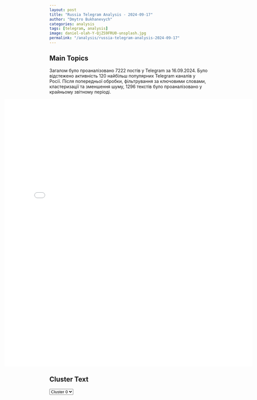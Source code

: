 ```yaml
---
layout: post
title: "Russia Telegram Analysis - 2024-09-17"
author: "Dmytro Bukhanevych"
categories: analysis
tags: [telegram, analysis]
image: daniel-olah-Y-QjZS9FRU0-unsplash.jpg
permalink: "/analysis/russia-telegram-analysis-2024-09-17"
---
```


<style>
    /* Adjusting iframe-container styles */
    .wide-iframe-container {
        width: calc(100% + 30vw);  /* Extending the width */
        margin-left: -15vw;       /* Negative margin to push to the left */
        overflow: hidden;         /* In case the iframe content spills over */
    }

    .wide-iframe-container iframe {
        width: 100%;  /* Making the iframe take the full width of its container */
        border: none; /* Removing any borders from the iframe */
    }

    /* Toggle mechanism */
    .hidden {
        display: none;
    }
    
    .show-content-target:checked + .show-content {
        display: block;
    }
</style>

<h2>Main Topics</h2>
<p>Загалом було проаналізовано 7222 постів у Telegram за 16.09.2024. Було відстежено активність 120 найбільш популярних Telegram каналів у Росії. Після попередньої обробки, фільтрування за ключовими словами, кластеризації та зменшення шуму, 1296 текстів було проаналізовано у крайньому звітному періоді.</p>
<!-- Embedding Main Plotly Visualization -->
<div class="wide-iframe-container">
    <iframe src="{{site.baseurl}}/visualizations/2024-09-17/fig_topics_time.html" height="850"></iframe>
</div>


<h2>Cluster Text</h2>

<!-- Dropdown to select a cluster -->
<select id="clusterSelector" onchange="displayClusterText()">
<option value="0">Cluster 0</option><option value="1">Cluster 1</option><option value="2">Cluster 2</option><option value="3">Cluster 3</option><option value="4">Cluster 4</option><option value="5">Cluster 5</option><option value="6">Cluster 6</option><option value="7">Cluster 7</option><option value="8">Cluster 8</option><option value="9">Cluster 9</option>
</select>

<!-- Display area for the selected cluster's text -->
<div id="clusterTextDisplay" class="hidden"></div>

<script type="text/javascript">
    var clusterDetails = {"0": "<b>Total Posts:</b> 20<br><b>Date:</b> 2024-09-16 18:10:12+00:00<br><b>Author:</b> bbbreaking<br><b>Link:</b> https://t.me/s/bbbreaking/190100<br><b>Subscribers:</b> 1811993<br><b>Text:</b> \u0422\u0435\u043a\u0441\u0442: \u26a1\ufe0f\u0421\u0428\u0410 \u043f\u043e \u0438\u0442\u043e\u0433\u0430\u043c \u043f\u0435\u0440\u0435\u0433\u043e\u0432\u043e\u0440\u043e\u0432 \u0411\u0430\u0439\u0434\u0435\u043d\u0430 \u0438 \u043f\u0440\u0435\u043c\u044c\u0435\u0440\u0430 \u0411\u0440\u0438\u0442\u0430\u043d\u0438\u0438 \u043d\u0435 \u0433\u043e\u0442\u043e\u0432\u044b \u043e\u0431\u044a\u044f\u0432\u043b\u044f\u0442\u044c \u043e \u0441\u043d\u044f\u0442\u0438\u0438 \u043e\u0433\u0440\u0430\u043d\u0438\u0447\u0435\u043d\u0438\u0439 \u043d\u0430 \u0443\u0434\u0430\u0440\u044b \u0412\u0421\u0423 \u0434\u0430\u043b\u044c\u043d\u043e\u0431\u043e\u0439\u043d\u044b\u043c \u043e\u0440\u0443\u0436\u0438\u0435\u043c \u0432\u0433\u043b\u0443\u0431\u044c \u0420\u0424 \u2014 \u0413\u043e\u0441\u0434\u0435\u043f", "1": "<b>Total Posts:</b> 627<br><b>Date:</b> 2024-09-16 21:21:55+00:00<br><b>Author:</b> boris_rozhin<br><b>Link:</b> https://t.me/s/boris_rozhin/137609<br><b>Subscribers:</b> 912302<br><b>Text:</b> \u0422\u0435\u043a\u0441\u0442: \u041a\u0443\u0440\u0441\u043a\u043e\u0435 \u043d\u0430\u043f\u0440\u0430\u0432\u043b\u0435\u043d\u0438\u0435: \u043d\u0430\u0441\u0442\u0443\u043f\u043b\u0435\u043d\u0438\u0435 \u0440\u043e\u0441\u0441\u0438\u0439\u0441\u043a\u0438\u0445 \u0432\u043e\u0439\u0441\u043a \u0432 \u041a\u043e\u0440\u0435\u043d\u0435\u0432\u0441\u043a\u043e\u043c \u0440\u0430\u0439\u043e\u043d\u0435 \u0438 \u0430\u0442\u0430\u043a\u0438 \u0412\u0421\u0423 \u0432 \u0413\u043b\u0443\u0448\u043a\u043e\u0432\u0441\u043a\u043e\u043c\u043e\u0431\u0441\u0442\u0430\u043d\u043e\u0432\u043a\u0430 \u043a \u0438\u0441\u0445\u043e\u0434\u0443 16 \u0441\u0435\u043d\u0442\u044f\u0431\u0440\u044f 2024 \u0433\u043e\u0434\u0430\u0423\u043a\u0440\u0430\u0438\u043d\u0441\u043a\u0438\u0435 \u0444\u043e\u0440\u043c\u0438\u0440\u043e\u0432\u0430\u043d\u0438\u044f \u043d\u0435 \u043f\u0440\u0435\u043a\u0440\u0430\u0449\u0430\u044e\u0442 \u043f\u043e\u043f\u044b\u0442\u043a\u0438 \u043f\u0440\u043e\u0434\u0432\u0438\u043d\u0443\u0442\u044c\u0441\u044f \u0432 \u0413\u043b\u0443\u0448\u043a\u043e\u0432\u0441\u043a\u043e\u043c \u0440\u0430\u0439\u043e\u043d\u0435, \u0430\u0442\u0430\u043a\u0443\u044f \u043f\u043e\u0437\u0438\u0446\u0438\u0438 \u0412\u0421 \u0420\u0424 \u0431\u043b\u0438\u0437 \u041a\u0440\u0430\u0441\u043d\u043e\u043e\u043a\u0442\u044f\u0431\u0440\u044c\u0441\u043a\u043e\u0433\u043e, \u0412\u0435\u0441\u0435\u043b\u043e\u0433\u043e \u0438 \u041c\u0435\u0434\u0432\u0435\u0436\u044c\u0435\u0433\u043e. \u0421\u043e\u043e\u0431\u0449\u0435\u043d\u0438\u044f \u043e \u0437\u0430\u0445\u043e\u0434\u0435 \u043f\u0440\u043e\u0442\u0438\u0432\u043d\u0438\u043a\u0430 \u0432 \u043f\u0435\u0440\u0432\u044b\u0435 \u0434\u0432\u0430 \u043d\u0430\u0441\u0435\u043b\u0435\u043d\u043d\u044b\u0445 \u043f\u0443\u043d\u043a\u0442\u0430 \u043d\u0435 \u043f\u043e\u0434\u0442\u0432\u0435\u0440\u0436\u0434\u0430\u044e\u0442\u0441\u044f \u043a\u0430\u0434\u0440\u0430\u043c\u0438 \u043e\u0431\u044a\u0435\u043a\u0442\u0438\u0432\u043d\u043e\u0433\u043e \u043a\u043e\u043d\u0442\u0440\u043e\u043b\u044f, \u043f\u0440\u0438 \u044d\u0442\u043e\u043c \u0441\u0435\u0432\u0435\u0440\u043d\u0435\u0435 \u041c\u0435\u0434\u0432\u0435\u0436\u044c\u0435\u0433\u043e \u043e\u043f\u0435\u0440\u0430\u0442\u043e\u0440\u044b \u0411\u041b\u0410 \u043d\u0430\u043d\u0435\u0441\u043b\u0438 \u043f\u043e\u0440\u0430\u0436\u0435\u043d\u0438\u0435 \u0433\u0440\u0443\u043f\u043f\u0435 \u0431\u0440\u043e\u043d\u0435\u0442\u0435\u0445\u043d\u0438\u043a\u0438 \u0412\u0421\u0423, \u043d\u0430\u043f\u0440\u0430\u0432\u043b\u044f\u0432\u0448\u0435\u0439\u0441\u044f \u0432 \u0441\u0442\u043e\u0440\u043e\u043d\u0443 \u0413\u043b\u0443\u0448\u043a\u043e\u0432\u043e. \u0412 \u041a\u043e\u0440\u0435\u043d\u0435\u0432\u0441\u043a\u043e\u043c \u0440\u0430\u0439\u043e\u043d\u0435 \u0412\u0421 \u0420\u0424 \u043d\u0430\u0441\u0442\u0443\u043f\u0430\u044e\u0442, \u043e\u0441\u0432\u043e\u0431\u043e\u0436\u0434\u0430\u044f \u0440\u043e\u0441\u0441\u0438\u0439\u0441\u043a\u0438\u0435 \u0441\u0435\u043b\u0430. \u0421\u0435\u0433\u043e\u0434\u043d\u044f \u0432 \u041c\u0438\u043d\u043e\u0431\u043e\u0440\u043e\u043d\u044b \u0420\u043e\u0441\u0441\u0438\u0438 \u0437\u0430\u044f\u0432\u0438\u043b\u0438 \u043e \u043a\u043e\u043d\u0442\u0440\u043e\u043b\u0435 \u043d\u0430\u0434 \u0423\u0441\u043f\u0435\u043d\u043e\u0432\u043a\u043e\u0439, \u043d\u043e \u043f\u043e\u0434\u0442\u0432\u0435\u0440\u0434\u0438\u0442\u044c \u044d\u0442\u043e \u0432\u0438\u0434\u0435\u043e\u043c\u0430\u0442\u0435\u0440\u0438\u0430\u043b\u0430\u043c\u0438, \u043a\u0430\u043a \u0438 \u043e\u0441\u0432\u043e\u0431\u043e\u0436\u0434\u0435\u043d\u0438\u0435 \u0414\u0430\u0440\u044c\u0438\u043d\u043e, \u043f\u043e\u043a\u0430 \u043d\u0435 \u0443\u0434\u0430\u0451\u0442\u0441\u044f. \u0414\u043e\u0441\u0442\u043e\u0432\u0435\u0440\u043d\u043e \u0438\u0437\u0432\u0435\u0441\u0442\u043d\u043e \u043b\u0438\u0448\u044c \u043e \u043f\u0440\u043e\u0434\u043e\u043b\u0436\u0430\u044e\u0449\u0438\u0445\u0441\u044f \u0430\u0442\u0430\u043a\u0430\u0445 \u0412\u0421 \u0420\u0424 \u0432 \u043d\u0430\u043f\u0440\u0430\u0432\u043b\u0435\u043d\u0438\u0438 \u043d\u0430\u0441\u0435\u043b\u0435\u043d\u043d\u044b\u0445 \u043f\u0443\u043d\u043a\u0442\u043e\u0432. \u041a\u0440\u043e\u043c\u0435 \u0442\u043e\u0433\u043e, \u0431\u043e\u0438 \u0438\u0434\u0443\u0442 \u0432 \u0440\u0430\u0441\u043f\u043e\u043b\u043e\u0436\u0435\u043d\u043d\u043e\u0439 \u0441\u0435\u0432\u0435\u0440\u043d\u0435\u0435 \u041b\u044e\u0431\u0438\u043c\u043e\u0432\u043a\u0435, \u0430 \u0432\u043e\u0441\u0442\u043e\u0447\u043d\u0435\u0435 \u043d\u0435\u0451 \u0431\u044b\u043b \u0443\u043d\u0438\u0447\u0442\u043e\u0436\u0435\u043d \u0442\u0430\u043d\u043a \u0412\u0421\u0423 \u0432 \u0440\u0430\u0439\u043e\u043d\u0435 \u0417\u0435\u043b\u0435\u043d\u043e\u0433\u043e \u0428\u043b\u044f\u0445\u0430. \u0412 \u0421\u0443\u0434\u0436\u0430\u043d\u0441\u043a\u043e\u043c \u0440\u0430\u0439\u043e\u043d\u0435 \u0430\u0432\u0438\u0430\u0446\u0438\u044f \u0412\u041a\u0421 \u0420\u043e\u0441\u0441\u0438\u0438 \u0430\u043a\u0442\u0438\u0432\u043d\u043e \u0440\u0430\u0431\u043e\u0442\u0430\u0435\u0442 \u043f\u043e \u0432\u044b\u044f\u0432\u043b\u0435\u043d\u043d\u044b\u043c \u043c\u0435\u0441\u0442\u0430\u043c \u043a\u043e\u043d\u0446\u0435\u043d\u0442\u0440\u0430\u0446\u0438\u0438 \u043f\u0440\u043e\u0442\u0438\u0432\u043d\u0438\u043a\u0430 \u0431\u043b\u0438\u0437 \u041f\u0440\u0430\u0432\u0434\u044b \u0438 \u0432 \u043e\u043a\u0440\u0435\u0441\u0442\u043d\u043e\u0441\u0442\u044f\u0445 \u042e\u0436\u043d\u043e\u0433\u043e. \u041a\u0440\u043e\u043c\u0435 \u0442\u043e\u0433\u043e, \u043f\u043e\u044f\u0432\u0438\u043b\u0438\u0441\u044c \u0438 \u043e\u0444\u0438\u0446\u0438\u0430\u043b\u044c\u043d\u044b\u0435 \u0441\u043e\u043e\u0431\u0449\u0435\u043d\u0438\u044f \u043e\u0431 \u043e\u0441\u0432\u043e\u0431\u043e\u0436\u0434\u0435\u043d\u0438\u0438 \u0441\u0435\u043b\u0430 \u0411\u043e\u0440\u043a\u0438, \u043d\u043e \u043f\u043e \u0438\u043d\u0444\u043e\u0440\u043c\u0430\u0446\u0438\u0438 \u0441 \u043c\u0435\u0441\u0442 \u043d\u0430 \u0437\u0430\u043f\u0430\u0434\u043d\u044b\u0445 \u043e\u043a\u0440\u0430\u0438\u043d\u0430\u0445 \u0432\u043e\u0437\u043c\u043e\u0436\u043d\u043e \u043e\u0447\u0430\u0433\u043e\u0432\u043e\u0435 \u043f\u0440\u0438\u0441\u0443\u0442\u0441\u0442\u0432\u0438\u0435 \u0447\u043b\u0435\u043d\u043e\u0432 \u0443\u043a\u0440\u0430\u0438\u043d\u0441\u043a\u0438\u0445 \u0444\u043e\u0440\u043c\u0438\u0440\u043e\u0432\u0430\u043d\u0438\u0439. \u0422\u0430\u043a\u0436\u0435 \u043f\u043e\u0441\u0442\u0443\u043f\u0430\u0435\u0442 \u0438 \u043f\u0440\u043e\u0442\u0438\u0432\u043e\u0440\u0435\u0447\u0438\u0432\u0430\u044f \u043d\u0430 \u044d\u0442\u043e\u043c \u0444\u043e\u043d\u0435 \u0438\u043d\u0444\u043e\u0440\u043c\u0430\u0446\u0438\u044f \u043e \u0432\u044b\u0445\u043e\u0434\u0435 \u0448\u0442\u0443\u0440\u043c\u043e\u0432\u044b\u0445 \u0433\u0440\u0443\u043f\u043f \u0412\u0421 \u0420\u0424 \u043a \u043e\u043a\u0440\u0430\u0438\u043d\u0430\u043c \u041f\u043b\u0435\u0445\u043e\u0432\u043e.\u041d\u0430 \u0443\u0447\u0430\u0441\u0442\u043a\u0435 \u0421\u043f\u0430\u043b\u044c\u043d\u043e\u0435 \u2014 \u041a\u0443\u0447\u0435\u0440\u043e\u0432 \u2014 \u041e\u0437\u0435\u0440\u043a\u0438 \u0434\u043e\u0441\u0442\u0430\u0442\u043e\u0447\u043d\u043e \u0434\u043e\u043b\u0433\u043e\u0435 \u0432\u0440\u0435\u043c\u044f \u043d\u0430\u0431\u043b\u044e\u0434\u0430\u0435\u0442\u0441\u044f \u0437\u0430\u0442\u0438\u0448\u044c\u0435, \u043d\u0438 \u043e\u0434\u0438\u043d \u0438\u0437 \u043d\u0430\u0441\u0435\u043b\u0435\u043d\u043d\u044b\u0445 \u043f\u0443\u043d\u043a\u0442\u043e\u0432 \u043d\u0435 \u0444\u0438\u0433\u0443\u0440\u0438\u0440\u0443\u0435\u0442 \u0432 \u0441\u0432\u043e\u0434\u043a\u0430\u0445 \u0441 \u043e\u0431\u0435\u0438\u0445 \u0441\u0442\u043e\u0440\u043e\u043d.  \u0412\u0435\u0440\u043e\u044f\u0442\u043d\u043e, \u0442\u0435\u0440\u0440\u0438\u0442\u043e\u0440\u0438\u044f \u0431\u044b\u043b\u0430 \u0437\u0430\u0447\u0438\u0449\u0435\u043d\u0430 \u0440\u043e\u0441\u0441\u0438\u0439\u0441\u043a\u0438\u043c\u0438 \u0431\u043e\u0439\u0446\u0430\u043c\u0438 \u043f\u043e\u0441\u043b\u0435 \u043e\u0442\u0440\u0430\u0436\u0435\u043d\u0438\u044f \u0430\u0442\u0430\u043a \u043d\u0430 \u0413\u0438\u0440\u044c\u0438, \u043b\u0438\u0431\u043e \u043d\u0435\u043a\u043e\u0442\u043e\u0440\u043e\u0435 \u0432\u0440\u0435\u043c\u044f \u0441\u043f\u0443\u0441\u0442\u044f.\u0412 \u0440\u0430\u0439\u043e\u043d\u0435 \u041d\u043e\u0432\u043e\u0433\u043e \u041f\u0443\u0442\u0438 \u0431\u0435\u0441\u043f\u0438\u043b\u043e\u0442\u043d\u044b\u0435 \u0441\u0440\u0435\u0434\u0441\u0442\u0432\u0430 \u0430\u0432\u0438\u0430\u0446\u0438\u0438 \u043d\u0430\u043d\u0435\u0441\u043b\u0438 \u0443\u0434\u0430\u0440 \u043f\u043e \u0442\u0435\u0445\u043d\u0438\u043a\u0435 \u0412\u0421\u0423, \u043a\u043e\u0442\u043e\u0440\u0443\u044e \u043d\u0435 \u0443\u0434\u0430\u0451\u0442\u0441\u044f \u0438\u0434\u0435\u043d\u0442\u0438\u0444\u0438\u0446\u0438\u0440\u043e\u0432\u0430\u0442\u044c. \u041d\u0435\u043a\u043e\u0442\u043e\u0440\u044b\u0435 \u0438\u0441\u0442\u043e\u0447\u043d\u0438\u043a\u0438 \u043d\u0430\u0437\u044b\u0432\u0430\u044e\u0442 \u0435\u0451 \u0443\u0441\u0442\u0430\u043d\u043e\u0432\u043a\u043e\u0439 \u0420\u0421\u0417\u041e \u041c270 \u0430\u043c\u0435\u0440\u0438\u043a\u0430\u043d\u0441\u043a\u043e\u0433\u043e \u043f\u0440\u043e\u0438\u0437\u0432\u043e\u0434\u0441\u0442\u0432\u0430, \u043e\u0434\u043d\u0430\u043a\u043e \u043d\u0430\u0445\u043e\u0436\u0434\u0435\u043d\u0438\u0435 \u0435\u0451 \u0431\u043b\u0438\u0437 \u043f\u0435\u0440\u0435\u0434\u043e\u0432\u044b\u0445 \u043f\u043e\u0437\u0438\u0446\u0438\u0439 \u043f\u0440\u0430\u043a\u0442\u0438\u0447\u0435\u0441\u043a\u0438 \u0431\u0435\u0441\u0441\u043c\u044b\u0441\u043b\u0435\u043d\u043d\u043e \u0432 \u0441\u0432\u044f\u0437\u0438 \u0441 \u0432\u044b\u0441\u043e\u043a\u0438\u043c \u0440\u0438\u0441\u043a\u043e\u043c \u043b\u0438\u043a\u0432\u0438\u0434\u0430\u0446\u0438\u0438. \u041a\u0430\u0440\u0442\u0430 \u0432 \u0432\u044b\u0441\u043e\u043a\u043e\u043c \u0440\u0430\u0437\u0440\u0435\u0448\u0435\u043d\u0438\u0438@rybar", "2": "<b>Total Posts:</b> 41<br><b>Date:</b> 2024-09-16 11:28:33+00:00<br><b>Author:</b> opersvodki<br><b>Link:</b> https://t.me/s/opersvodki/22837<br><b>Subscribers:</b> 508144<br><b>Text:</b> \u0422\u0435\u043a\u0441\u0442: \u26a1\ufe0f \u0412\u043b\u0430\u0434\u0438\u043c\u0438\u0440 \u041f\u0443\u0442\u0438\u043d \u0441\u0432\u043e\u0438\u043c \u0443\u043a\u0430\u0437\u043e\u043c \u0443\u0432\u0435\u043b\u0438\u0447\u0438\u043b \u0448\u0442\u0430\u0442\u043d\u0443\u044e \u0447\u0438\u0441\u043b\u0435\u043d\u043d\u043e\u0441\u0442\u044c \u0412\u043e\u043e\u0440\u0443\u0436\u0435\u043d\u043d\u044b\u0445 \u0441\u0438\u043b \u0434\u043e 2 \u043c\u043b\u043d 389 \u0442\u044b\u0441\u044f\u0447 \u0447\u0435\u043b\u043e\u0432\u0435\u043a, \u0441\u0440\u0435\u0434\u0438 \u043d\u0438\u0445 1,5 \u043c\u043b\u043d \u0432\u043e\u0435\u043d\u043d\u043e\u0441\u043b\u0443\u0436\u0430\u0449\u0438\u0445.\u0412 \u043f\u0440\u0435\u0434\u044b\u0434\u0443\u0449\u0438\u0439 \u0440\u0430\u0437 \u0448\u0442\u0430\u0442\u043d\u0443\u044e \u0447\u0438\u0441\u043b\u0435\u043d\u043d\u043e\u0441\u0442\u044c \u0443\u0432\u0435\u043b\u0438\u0447\u0438\u0432\u0430\u043b\u0438 \u0432 \u0434\u0435\u043a\u0430\u0431\u0440\u0435 2023, \u043e\u043d\u0430 \u0441\u043e\u0441\u0442\u0430\u0432\u043b\u044f\u043b\u0430 2 209 130 \u0447\u0435\u043b\u043e\u0432\u0435\u043a, \u0432 \u0442\u043e\u043c \u0447\u0438\u0441\u043b\u0435 1 320 000 \u0432\u043e\u0435\u043d\u043d\u044b\u0445.\ud83c\udfaf @opersvodki", "3": "<b>Total Posts:</b> 171<br><b>Date:</b> 2024-09-16 00:20:08+00:00<br><b>Author:</b> ostashkonews<br><b>Link:</b> https://t.me/s/OstashkoNews/152580<br><b>Subscribers:</b> 394227<br><b>Text:</b> \u0422\u0435\u043a\u0441\u0442: \u2753 \u0410\u043c\u0435\u0440\u0438\u043a\u0430\u043d\u0441\u043a\u0438\u0435 \u0421\u041c\u0418 \u0437\u0430\u044f\u0432\u0438\u043b\u0438, \u0447\u0442\u043e \u043f\u043e\u0434\u043e\u0437\u0440\u0435\u0432\u0430\u0435\u043c\u044b\u0439 \u0432 \u043d\u043e\u0432\u043e\u0439 \u043f\u043e\u043f\u044b\u0442\u043a\u0435 \u043f\u043e\u043a\u0443\u0448\u0435\u043d\u0438\u044f \u043d\u0430 \u0422\u0440\u0430\u043c\u043f\u0430 \u2014 58-\u043b\u0435\u0442\u043d\u0438\u0439 \u0420\u0430\u0439\u0430\u043d \u0423\u044d\u0441\u043b\u0438 \u0420\u0430\u0443\u0442. \u041e\u043d \u0435\u0437\u0434\u0438\u043b \u043d\u0430 \u0423\u043a\u0440\u0430\u0438\u043d\u0443 \u0438 \u043f\u043e\u0434\u0434\u0435\u0440\u0436\u0438\u0432\u0430\u043b \u043a\u0438\u0435\u0432\u0441\u043a\u0438\u0435 \u0432\u043b\u0430\u0441\u0442\u0438\u2796\u0420\u0443\u0442 \u043f\u044b\u0442\u0430\u043b\u0441\u044f \u043f\u0440\u043e\u0434\u0432\u0438\u0433\u0430\u0442\u044c \u0438\u0434\u0435\u044e \u043e\u0442\u043f\u0440\u0430\u0432\u043a\u0438 \u0430\u043c\u0435\u0440\u0438\u043a\u0430\u043d\u0441\u043a\u0438\u0445 \u0432\u0435\u0442\u0435\u0440\u0430\u043d\u043e\u0432 \u043a\u043e\u043d\u0444\u043b\u0438\u043a\u0442\u0430 \u0432 \u0410\u0444\u0433\u0430\u043d\u0438\u0441\u0442\u0430\u043d\u0435 \u043d\u0430 \u0423\u043a\u0440\u0430\u0438\u043d\u0443, \u0430 \u0442\u0430\u043a\u0436\u0435 \u0438\u0437\u044a\u044f\u0432\u043b\u044f\u043b \u0436\u0435\u043b\u0430\u043d\u0438\u0435 \u043b\u0438\u0447\u043d\u043e \u0432\u043e\u0435\u0432\u0430\u0442\u044c \u043d\u0430 \u0441\u0442\u043e\u0440\u043e\u043d\u0435 \u041a\u0438\u0435\u0432\u0430.\u2796\u041e\u043d \u043d\u0430\u0445\u043e\u0434\u0438\u043b\u0441\u044f \u0432 400 \u043c\u0435\u0442\u0440\u0430\u0445 \u043e\u0442 \u0422\u0440\u0430\u043c\u043f\u0430, \u043a\u043e\u0433\u0434\u0430 \u043f\u0440\u043e\u0441\u0443\u043d\u0443\u043b \u0434\u0443\u043b\u043e \u043e\u0440\u0443\u0436\u0438\u044f \u0447\u0435\u0440\u0435\u0437 \u0437\u0430\u0431\u043e\u0440. \u0421\u0435\u043a\u0440\u0435\u0442\u043d\u0430\u044f \u0441\u043b\u0443\u0436\u0431\u0430 \u0437\u0430\u043c\u0435\u0442\u0438\u043b\u0430 \u0420\u0430\u0443\u0442\u0430 \u0438 \u043e\u0442\u043a\u0440\u044b\u043b\u0430 \u043e\u0433\u043e\u043d\u044c. \u0415\u043c\u0443 \u0443\u0434\u0430\u043b\u043e\u0441\u044c \u0441\u043a\u0440\u044b\u0442\u044c\u0441\u044f, \u043d\u043e \u043f\u043e\u0437\u0436\u0435 \u043c\u0443\u0436\u0447\u0438\u043d\u0443 \u0437\u0430\u0434\u0435\u0440\u0436\u0430\u043b\u0438. \u2796\u0420\u0443\u0442 \u0437\u0430\u043d\u0438\u043c\u0430\u043b\u0441\u044f \u0432 2022 \u0433\u043e\u0434\u0443 \u0440\u0435\u043a\u0440\u0443\u0442\u0438\u043d\u0433\u043e\u043c \u0438\u043d\u043e\u0441\u0442\u0440\u0430\u043d\u0446\u0435\u0432 \u0432 \u0444\u043e\u0440\u043c\u0438\u0440\u043e\u0432\u0430\u043d\u0438\u044f, \u0441\u0440\u0430\u0436\u0430\u044e\u0449\u0438\u0435\u0441\u044f \u043d\u0430 \u0441\u0442\u043e\u0440\u043e\u043d\u0435 \u0412\u0421\u0423 (\u0437\u0430\u043f\u0438\u0441\u044b\u0432\u0430\u0442\u044c\u0441\u044f \u0432 \u043d\u0438\u0445 \u043e\u043d \u043f\u0440\u0435\u0434\u043b\u0430\u0433\u0430\u043b \u0438 \u043d\u0430 \u0441\u0432\u043e\u0438\u0445 \u0441\u0442\u0440\u0430\u043d\u0438\u0446\u0430\u0445 \u0432 \u0441\u043e\u0446\u0441\u0435\u0442\u044f\u0445).\u041e\u0441\u0442\u0430\u0448\u043a\u043e! \u0412\u0430\u0436\u043d\u043e\u0435 | \u043f\u043e\u0434\u043f\u0438\u0448\u0438\u0441\u044c | #\u0432\u0430\u0436\u043d\u043e\u0435", "4": "<b>Total Posts:</b> 101<br><b>Date:</b> 2024-09-16 06:10:40+00:00<br><b>Author:</b> sashakots<br><b>Link:</b> https://t.me/s/sashakots/48989<br><b>Subscribers:</b> 625068<br><b>Text:</b> \u0422\u0435\u043a\u0441\u0442: \u041f\u043e \u0411\u0435\u043b\u0433\u043e\u0440\u043e\u0434\u0443 \u0441\u043d\u043e\u0432\u0430 \u0431\u044c\u044e\u0442 \u043f\u0430\u043a\u0435\u0442\u0430\u043c\u0438 \u0412\u0421\u0423 \u043f\u0440\u043e\u0434\u043e\u043b\u0436\u0430\u044e\u0442 \u0442\u0435\u0440\u0440\u043e\u0440\u0438\u0437\u0438\u0440\u043e\u0432\u0430\u0442\u044c \u0433\u043e\u0440\u043e\u0434. \u0412 \u0440\u0435\u0437\u0443\u043b\u044c\u0442\u0430\u0442\u0435 \u0443\u0442\u0440\u0435\u043d\u043d\u0435\u0433\u043e  \u043e\u0431\u0441\u0442\u0440\u0435\u043b\u0430 \u0440\u0430\u043d\u0435\u043d\u044b 8 \u043c\u0438\u0440\u043d\u044b\u0445 \u0436\u0438\u0442\u0435\u043b\u0435\u0439. \u041e\u0434\u043d\u0430 \u0438\u0437 \u043f\u043e\u0441\u0442\u0440\u0430\u0434\u0430\u0432\u0448\u0438\u0445 \u0432 \u043a\u0440\u0430\u0439\u043d\u0435 \u0442\u044f\u0436\u0451\u043b\u043e\u043c \u0441\u043e\u0441\u0442\u043e\u044f\u043d\u0438\u0438, \u0441\u043e\u043e\u0431\u0449\u0430\u0435\u0442 \u0433\u0443\u0431\u0435\u0440\u043d\u0430\u0442\u043e\u0440 \u0413\u043b\u0430\u0434\u043a\u043e\u0432.\u0412 \u0440\u0435\u0437\u0443\u043b\u044c\u0442\u0430\u0442\u0435 \u043f\u0440\u044f\u043c\u044b\u0445 \u043f\u043e\u043f\u0430\u0434\u0430\u043d\u0438\u0439 \u043f\u0440\u043e\u0438\u0437\u043e\u0448\u043b\u043e \u0437\u0430\u0433\u043e\u0440\u0435\u043b\u0441\u044f \u043e\u0434\u0438\u043d \u0447\u0430\u0441\u0442\u043d\u044b\u0439 \u0434\u043e\u043c \u0438 \u0431\u043e\u043b\u0435\u0435 15 \u0430\u0432\u0442\u043e\u043c\u043e\u0431\u0438\u043b\u0435\u0439. \u0412 \u0441\u0433\u043e\u0440\u0435\u0432\u0448\u0435\u043c \u0434\u043e\u043c\u0435 \u0447\u0443\u0434\u043e\u043c \u0441\u043f\u0430\u0441\u043b\u0430\u0441\u044c \u0441\u0435\u043c\u044c\u044f, \u043a\u043e\u0442\u043e\u0440\u0430\u044f, \u0443\u0441\u043b\u044b\u0448\u0430\u0432 \u0441\u0438\u0440\u0435\u043d\u0443, \u0441\u043f\u0440\u044f\u0442\u0430\u043b\u0430\u0441\u044c \u0432 \u0432\u0430\u043d\u043d\u043e\u0439.  \u041a\u043e\u0433\u0434\u0430 \u0434\u043e\u043c \u0437\u0430\u0433\u043e\u0440\u0435\u043b\u0441\u044f, \u0441\u043e\u0441\u0435\u0434\u0438 \u0431\u044b\u0441\u0442\u0440\u043e \u0440\u0430\u0437\u043e\u0431\u0440\u0430\u043b\u0438 \u0437\u0430\u0432\u0430\u043b\u044b \u0438 \u043e\u0441\u0432\u043e\u0431\u043e\u0434\u0438\u043b\u0438 \u043f\u0440\u043e\u0445\u043e\u0434 \u043d\u0430 \u0443\u043b\u0438\u0446\u0443. @sashakots", "5": "<b>Total Posts:</b> 25<br><b>Date:</b> 2024-09-16 03:28:11+00:00<br><b>Author:</b> ostashkonews<br><b>Link:</b> https://t.me/s/OstashkoNews/152590<br><b>Subscribers:</b> 394227<br><b>Text:</b> \u0422\u0435\u043a\u0441\u0442: \ud83d\ude80 \u0419\u0435\u043c\u0435\u043d\u0441\u043a\u0438\u0435 \u0438\u0441\u0442\u043e\u0447\u043d\u0438\u043a\u0438 \u0441\u043e\u043e\u0431\u0449\u0430\u044e\u0442 \u043e \u0441\u0431\u0438\u0442\u043e\u043c \u0430\u043c\u0435\u0440\u0438\u043a\u0430\u043d\u0441\u043a\u043e\u043c \u0431\u0435\u0441\u043f\u0438\u043b\u043e\u0442\u043d\u0438\u043a\u0435 MQ-9 \u0432 \u0432\u043e\u0437\u0434\u0443\u0448\u043d\u043e\u043c \u043f\u0440\u043e\u0441\u0442\u0440\u0430\u043d\u0441\u0442\u0432\u0435 \u0414\u0430\u043c\u0430\u0440\u0430\u042d\u0442\u043e \u0443\u0436\u0435 \u0442\u0440\u0435\u0442\u0438\u0439 \u0431\u0435\u0441\u043f\u0438\u043b\u043e\u0442\u043d\u0438\u043a MQ-9 Reaper, \u0441\u0431\u0438\u0442\u044b\u0439 \u0445\u0443\u0441\u0438\u0442\u0430\u043c\u0438 \u0437\u0430 \u043f\u043e\u0441\u043b\u0435\u0434\u043d\u044e\u044e \u043d\u0435\u0434\u0435\u043b\u044e, \u0438 \u0434\u0435\u0441\u044f\u0442\u044b\u0439 \u0441 \u043e\u043a\u0442\u044f\u0431\u0440\u044f 2023 \u0433\u043e\u0434\u0430. \u041e\u0441\u0442\u0430\u0448\u043a\u043e! \u0412\u0430\u0436\u043d\u043e\u0435 | \u043f\u043e\u0434\u043f\u0438\u0448\u0438\u0441\u044c", "6": "<b>Total Posts:</b> 22<br><b>Date:</b> 2024-09-16 15:36:16+00:00<br><b>Author:</b> ssigny<br><b>Link:</b> https://t.me/s/ssigny/110971<br><b>Subscribers:</b> 474717<br><b>Text:</b> \u0422\u0435\u043a\u0441\u0442: \u041f\u043e\u0434\u043e\u0437\u0440\u0435\u0432\u0430\u0435\u043c\u043e\u043c\u0443 \u0432\u043e \u0432\u0442\u043e\u0440\u043e\u043c \u043f\u043e\u043a\u0443\u0448\u0435\u043d\u0438\u0438 \u043d\u0430 \u0414\u043e\u043d\u0430\u043b\u044c\u0434\u0430 \u0422\u0440\u0430\u043c\u043f\u0430 \u0420\u0430\u0439\u0430\u043d\u0443 \u0420\u0443\u0442\u0443 \u043f\u0440\u0435\u0434\u044a\u044f\u0432\u0438\u043b\u0438 \u0434\u0432\u0430 \u043e\u0431\u0432\u0438\u043d\u0435\u043d\u0438\u044f, \u043a\u043e\u0442\u043e\u0440\u044b\u0435 \u043a\u0430\u0441\u0430\u044e\u0442\u0441\u044f \u0445\u0440\u0430\u043d\u0435\u043d\u0438\u044f \u043e\u0433\u043d\u0435\u0441\u0442\u0440\u0435\u043b\u044c\u043d\u043e\u0433\u043e \u043e\u0440\u0443\u0436\u0438\u044f, \u043f\u0435\u0440\u0435\u0434\u0430\u0435\u0442 CNN. \u0421\u0443\u0434\u0435\u0431\u043d\u043e\u0435 \u0441\u043b\u0443\u0448\u0430\u043d\u0438\u0435 \u043f\u043e \u0432\u043e\u043f\u0440\u043e\u0441\u0443 \u043e \u0435\u0433\u043e \u0441\u043e\u0434\u0435\u0440\u0436\u0430\u043d\u0438\u0438 \u043f\u043e\u0434 \u0441\u0442\u0440\u0430\u0436\u0435\u0439 \u043d\u0430\u0437\u043d\u0430\u0447\u0435\u043d\u043e \u043d\u0430 23 \u0441\u0435\u043d\u0442\u044f\u0431\u0440\u044f, \u0441\u043e\u043e\u0431\u0449\u0430\u0435\u0442 \u0442\u0435\u043b\u0435\u043a\u0430\u043d\u0430\u043b.", "7": "<b>Total Posts:</b> 20<br><b>Date:</b> 2024-09-16 06:35:53+00:00<br><b>Author:</b> rt_russian<br><b>Link:</b> https://t.me/s/rt_russian/215330<br><b>Subscribers:</b> 987145<br><b>Text:</b> \u0422\u0435\u043a\u0441\u0442: \u2757\ufe0f\u0423\u043a\u0440\u0430\u0438\u043d\u0430 \u0433\u043e\u0442\u043e\u0432\u0438\u0442 \u0438\u043d\u0441\u0446\u0435\u043d\u0438\u0440\u043e\u0432\u043a\u0443 \u044f\u043a\u043e\u0431\u044b \u0440\u043e\u0441\u0441\u0438\u0439\u0441\u043a\u043e\u0433\u043e \u0440\u0430\u043a\u0435\u0442\u043d\u043e\u0433\u043e \u0443\u0434\u0430\u0440\u0430 \u043f\u043e \u0434\u0435\u0442\u0441\u043a\u043e\u043c\u0443 \u0443\u0447\u0440\u0435\u0436\u0434\u0435\u043d\u0438\u044e \u043d\u0430 \u043a\u043e\u043d\u0442\u0440\u043e\u043b\u0438\u0440\u0443\u0435\u043c\u043e\u0439 \u041a\u0438\u0435\u0432\u043e\u043c \u0442\u0435\u0440\u0440\u0438\u0442\u043e\u0440\u0438\u0438, \u0441\u043e\u043e\u0431\u0449\u0438\u043b\u0438 \u0432 \u0421\u0412\u0420.\u0420\u0435\u0447\u044c \u0438\u0434\u0451\u0442 \u043e \u0431\u043e\u043b\u044c\u043d\u0438\u0446\u0435 \u0438\u043b\u0438 \u0434\u0435\u0442\u0441\u043a\u043e\u043c \u0441\u0430\u0434\u0435. \u0420\u0443\u043a\u043e\u0432\u043e\u0434\u0441\u0442\u0432\u043e \u0423\u043a\u0440\u0430\u0438\u043d\u044b \u0440\u0430\u0441\u0441\u0447\u0438\u0442\u044b\u0432\u0430\u0435\u0442 \u0442\u0430\u043a\u0438\u043c \u043e\u0431\u0440\u0430\u0437\u043e\u043c \u043f\u043e\u0432\u044b\u0441\u0438\u0442\u044c \u0431\u043e\u0435\u0432\u043e\u0439 \u0434\u0443\u0445 \u0412\u0421\u0423, \u043e\u0431\u043e\u0441\u043d\u043e\u0432\u0430\u0442\u044c \u0441\u043d\u044f\u0442\u0438\u0435 \u0417\u0430\u043f\u0430\u0434\u043e\u043c \u043e\u0433\u0440\u0430\u043d\u0438\u0447\u0435\u043d\u0438\u0439 \u043d\u0430 \u0438\u0441\u043f\u043e\u043b\u044c\u0437\u043e\u0432\u0430\u043d\u0438\u0435 \u0440\u0430\u043a\u0435\u0442 \u0434\u043b\u044f \u0443\u0434\u0430\u0440\u043e\u0432 \u0432\u0433\u043b\u0443\u0431\u044c \u0420\u043e\u0441\u0441\u0438\u0438 \u0438 \u043f\u0440\u0438\u0432\u043b\u0435\u0447\u044c \u043f\u043e\u0434\u0434\u0435\u0440\u0436\u043a\u0443 \u0441\u0442\u0440\u0430\u043d \u0413\u043b\u043e\u0431\u0430\u043b\u044c\u043d\u043e\u0433\u043e \u042e\u0433\u0430, \u043e\u0442\u043c\u0435\u0447\u0430\u0435\u0442 \u0432\u0435\u0434\u043e\u043c\u0441\u0442\u0432\u043e.\u0412 \u0421\u0412\u0420 \u0434\u043e\u0431\u0430\u0432\u0438\u043b\u0438, \u0447\u0442\u043e \u0421\u0428\u0410 \u043f\u043b\u0430\u043d\u0438\u0440\u0443\u044e\u0442 \u0438\u0441\u043f\u043e\u043b\u044c\u0437\u043e\u0432\u0430\u0442\u044c \u043f\u0440\u043e\u0432\u043e\u043a\u0430\u0446\u0438\u044e \u0434\u043b\u044f \u0443\u0441\u0438\u043b\u0435\u043d\u0438\u044f \u0434\u0430\u0432\u043b\u0435\u043d\u0438\u044f \u043d\u0430 \u0418\u0440\u0430\u043d \u0438 \u041a\u041d\u0414\u0420, \u043e\u0431\u0432\u0438\u043d\u0438\u0432 \u044d\u0442\u0438 \u0441\u0442\u0440\u0430\u043d\u044b \u0432 \u043f\u043e\u0441\u0442\u0430\u0432\u043a\u0430\u0445 \u0431\u0430\u043b\u043b\u0438\u0441\u0442\u0438\u0447\u0435\u0441\u043a\u0438\u0445 \u0440\u0430\u043a\u0435\u0442 \u0432 \u0420\u0424.\ud83d\udfe9 \u041f\u043e\u0434\u043f\u0438\u0441\u0430\u0442\u044c\u0441\u044f | \u041f\u0440\u0438\u0441\u043b\u0430\u0442\u044c \u043d\u043e\u0432\u043e\u0441\u0442\u044c | \u0417\u0435\u0440\u043a\u0430\u043b\u043e", "8": "<b>Total Posts:</b> 71<br><b>Date:</b> 2024-09-16 04:24:01+00:00<br><b>Author:</b> solovievlive<br><b>Link:</b> https://t.me/s/SolovievLive/281358<br><b>Subscribers:</b> 1337229<br><b>Text:</b> \u0422\u0435\u043a\u0441\u0442: \ud83d\udda5\ufe0f \u041a\u0430\u0434\u0440\u044b \u0431\u043e\u0435\u0432\u043e\u0439 \u0440\u0430\u0431\u043e\u0442\u044b \u0442\u0430\u043d\u043a\u0438\u0441\u0442\u043e\u0432 \u0433\u0440\u0443\u043f\u043f\u0438\u0440\u043e\u0432\u043a\u0438 \u0432\u043e\u0439\u0441\u043a \u00ab\u0417\u0430\u043f\u0430\u0434\u00bb \u043e\u043f\u0443\u0431\u043b\u0438\u043a\u043e\u0432\u0430\u043b\u043e \u041c\u0438\u043d\u043e\u0431\u043e\u0440\u043e\u043d\u044b \u0420\u0424.\u270d \u041f\u043e\u0434\u043f\u0438\u0441\u044b\u0432\u0430\u0439\u0441\u044f \u043d\u0430 \u0421\u043e\u043b\u043e\u0432\u044c\u0451\u0432\u0430!", "9": "<b>Total Posts:</b> 14<br><b>Date:</b> 2024-09-16 14:26:10+00:00<br><b>Author:</b> slavaded1337<br><b>Link:</b> https://t.me/s/slavaded1337/59209<br><b>Subscribers:</b> 507221<br><b>Text:</b> \u0422\u0435\u043a\u0441\u0442: \u26a1\ufe0f\u041c\u0438\u0440\u0430 \u0432 \u0423\u043a\u0440\u0430\u0438\u043d\u0435 \u043d\u0435 \u0431\u0443\u0434\u0435\u0442 \u0432 \u0434\u043e\u043b\u0433\u043e\u0441\u0440\u043e\u0447\u043d\u043e\u0439 \u043f\u0435\u0440\u0441\u043f\u0435\u043a\u0442\u0438\u0432\u0435, \u043f\u043e\u043a\u0430 \u0423\u043a\u0440\u0430\u0438\u043d\u0430 \u043d\u0435 \u0441\u0442\u0430\u043d\u0435\u0442 \u0447\u043b\u0435\u043d\u043e\u043c \u041d\u0410\u0422\u041e, \u0437\u0430\u044f\u0432\u0438\u043b \u0421\u0442\u043e\u043b\u0442\u0435\u043d\u0431\u0435\u0440\u0433\u0423 \u0441\u0442\u0440\u0430\u043d \u041d\u0410\u0422\u041e \u043f\u043e\u043a\u0430 \u043d\u0435\u0442 \u043a\u043e\u043d\u0441\u0435\u043d\u0441\u0443\u0441\u0430 \u043f\u043e \u043f\u0440\u0438\u0433\u043b\u0430\u0448\u0435\u043d\u0438\u044e \u0423\u043a\u0440\u0430\u0438\u043d\u044b \u0432 \u0430\u043b\u044c\u044f\u043d\u0441 \u2014 \u0421\u0442\u043e\u043b\u0442\u0435\u043d\u0431\u0435\u0440\u0433"};

    function displayClusterText() {
        var selectedLabel = document.getElementById("clusterSelector").value;
        var details = clusterDetails[selectedLabel];
        var textDiv = document.getElementById("clusterTextDisplay");
        textDiv.innerHTML = '<p>' + details + '</p>';
        textDiv.classList.remove('hidden');
    }
</script>


